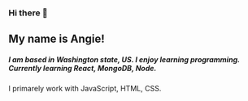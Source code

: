 ### Hi there 👋

## My name is Angie!

##### I am based in Washington state, US. I enjoy learning programming. Currently learning React, MongoDB, Node.
I primarely work with JavaScript, HTML, CSS.


<!--
**Angiedoescoding/Angiedoescoding** is a ✨ _special_ ✨ repository because its `README.md` (this file) appears on your GitHub profile.

Here are some ideas to get you started:

- 🔭 I’m currently working on ...
- 🌱 I’m currently learning ...
- 👯 I’m looking to collaborate on ...
- 🤔 I’m looking for help with ...
- 💬 Ask me about ...
- 📫 How to reach me: ...
- 😄 Pronouns: ...
- ⚡ Fun fact: ...
-->
